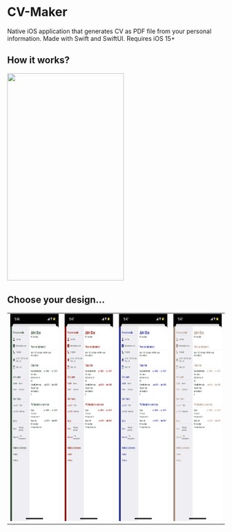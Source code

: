 # CV-Maker
Native iOS application that generates CV as PDF file from your personal information. Made with Swift and SwiftUI. Requires iOS 15+

## How it works?

<div><img src="screenshots/v1.gif" width=270 height=480></div>


## Choose your design...

<table>
  <tr>
    <td><img src="screenshots/d1.PNG" width=270 height=480></td>
    <td><img src="screenshots/d2.PNG" width=270 height=480></td>
    <td><img src="screenshots/d3.PNG" width=270 height=480></td>
    <td><img src="screenshots/d4.PNG" width=270 height=480></td>
  </tr>
 </table>
